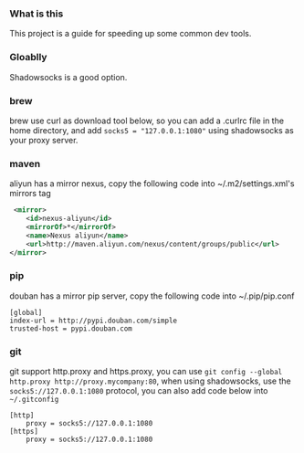 ### What is this

This project is a guide for speeding up some common dev tools.

### Gloablly

Shadowsocks is a good option.

### brew

brew use curl as download tool below, so you can add a .curlrc file in the home directory,
and add `socks5 = "127.0.0.1:1080"` using shadowsocks as your proxy server.

### maven

aliyun has a mirror nexus, copy the following code into ~/.m2/settings.xml's mirrors tag
```xml
 <mirror>
    <id>nexus-aliyun</id>
    <mirrorOf>*</mirrorOf>
    <name>Nexus aliyun</name>
    <url>http://maven.aliyun.com/nexus/content/groups/public</url>
</mirror> 
```
### pip

douban has a mirror pip server, copy the following code into ~/.pip/pip.conf
```
[global]
index-url = http://pypi.douban.com/simple
trusted-host = pypi.douban.com
```
### git

git support http.proxy and https.proxy, you can use `git config --global http.proxy http://proxy.mycompany:80`, when using shadowsocks, use the `socks5://127.0.0.1:1080` protocol, you can also add code below into `~/.gitconfig`

```
[http]
    proxy = socks5://127.0.0.1:1080
[https]
    proxy = socks5://127.0.0.1:1080
```